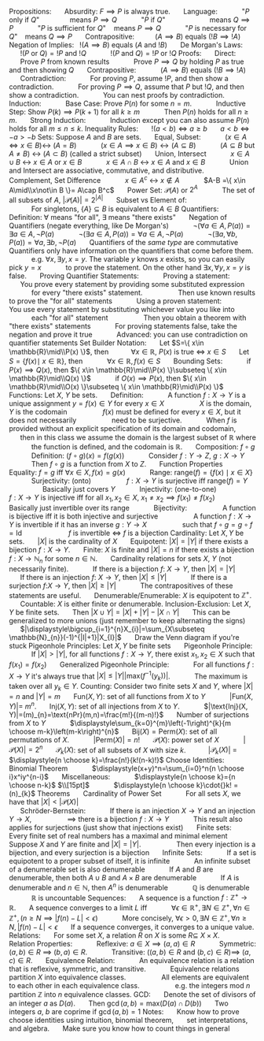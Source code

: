 Propositions:
$\hspace{15pt}$ Absurdity:  $F\implies P$ is always true.
$\hspace{15pt}$ Language:
$\hspace{15pt}$ $\hspace{15pt}$ "$P$ only if $Q$"$\hspace{46pt}$ means $P\implies Q$
$\hspace{15pt}$ $\hspace{15pt}$ "$P$ if $Q$"$\hspace{68pt}$ means $Q\implies P$
$\hspace{15pt}$ $\hspace{15pt}$ "$P$ is sufficient for $Q$" $\hspace{10pt}$means $P\implies Q$
$\hspace{15pt}$ $\hspace{15pt}$ "$P$ is necessary for $Q$"$\hspace{11pt}$means $Q\implies P$
$\hspace{15pt}$ Contrapositive:$\hspace{30pt}$ $(A\implies B)$ equals $(!B\implies!A)$
$\hspace{15pt}$ Negation of Implies: $\hspace{3pt}$ $\text{!}(A\implies B)$ equals $(A \text{ and }!B)$
$\hspace{15pt}$ De Morgan's Laws:
$\hspace{15pt}$ $\hspace{15pt}$ $!(P \text{ or } Q) ={} !P\text{ and }!Q$
$\hspace{15pt}$ $\hspace{15pt}$ $!(P\text{ and }Q)={}!P\text{ or }!Q$
Proofs: 
$\hspace{15pt}$ Direct: 
$\hspace{15pt}$ $\hspace{15pt}$ Prove $P$ from known results
$\hspace{15pt}$ $\hspace{15pt}$ Prove $P\implies Q$ by holding $P$ as true and then showing $Q$
$\hspace{15pt}$ Contrapositive: 
$\hspace{15pt}$ $\hspace{15pt}$ $(A\implies B)$ equals $(!B\implies!A)$
$\hspace{15pt}$ Contradiction:
$\hspace{15pt}$ $\hspace{15pt}$ For proving $P$, assume $!P$, and then show a contradiction.
$\hspace{15pt}$ $\hspace{15pt}$ For proving $P\implies Q$, assume that $P$ but $!Q$, and then show a contradiction.
$\hspace{15pt}$ $\hspace{15pt}$ You can nest proofs by contradiction.
$\hspace{15pt}$ Induction:
$\hspace{15pt}$ $\hspace{15pt}$ Base Case: Prove $P(n)$ for some $n=m$.
$\hspace{15pt}$ $\hspace{15pt}$ Inductive Step: Show $P(k)\implies P(k+1)$ for all $k\geq m$
$\hspace{15pt}$ $\hspace{15pt}$ Then $P(n)$ holds for all $n\geq m$.
$\hspace{15pt}$ Strong Induction:
$\hspace{15pt}$ $\hspace{15pt}$  Induction except you can also assume $P(n)$ holds for all $m\leq n\leq k$.
Inequality Rules:
$\hspace{15pt}$  $!(a<b)\iff a\geq b$
$\hspace{15pt}$  $a<b\iff -a>-b$
Sets: Suppose $A$ and $B$ are sets.
$\hspace{15pt}$ Equal, Subset:
$\hspace{15pt}$ $\hspace{15pt}$ $(x\in A \iff x\in B) \leftrightarrow$ $(A=B)$
$\hspace{15pt}$ $\hspace{15pt}$ $(x\in A\implies x\in B) \leftrightarrow (A\subseteq B)$
$\hspace{15pt}$ $\hspace{15pt}$ ($A\subseteq B$ but $A\not=B$) $\leftrightarrow$ $(A\subset B)$   (called a strict subset)
$\hspace{15pt}$ Union, Intersect
$\hspace{15pt}$ $\hspace{15pt}$ $x\in A \cup B$ $\leftrightarrow$ $x\in A \text{ or } x\in B$
$\hspace{15pt}$ $\hspace{15pt}$ $x\in A\cap B$ $\leftrightarrow$ $x\in A \text{ and } x\in B$
$\hspace{15pt}$ $\hspace{15pt}$ Union and Intersect are associative, commutative, and distributive.
$\hspace{15pt}$ Complement, Set Difference
$\hspace{15pt}$ $\hspace{15pt}$ $x\in A^c$ $\leftrightarrow$ $x\not\in A$
$\hspace{15pt}$ $\hspace{15pt}$ $A-B =\{ x\in A\mid\\x\not\in B \}= A\cap B^c$
$\hspace{15pt}$ Power Set: $\mathcal{P}(A)$ or ${2}^A$
$\hspace{15pt}$ $\hspace{15pt}$ The set of all subsets of $A$, $|\mathcal{P}(A)|=2^{|A|}$
$\hspace{15pt}$ Subset vs Element of:  
$\hspace{15pt}$ $\hspace{15pt}$ For singletons, $\{ A \}\subseteq B$ is equivalent to $A\in B$
Quantifiers:
$\hspace{15pt}$ Definition: $\forall$ means "for all", $\exists$ means "there exists" 
$\hspace{15pt}$ Negation of Quantifiers (negate everything, like De Morgan's)
$\hspace{15pt}$ $\hspace{15pt}$ $\neg(\forall a\in A,P(a))=\exists a\in A, \neg P(a)$
$\hspace{15pt}$ $\hspace{15pt}$ $\neg(\exists a\in A,P(a))=\forall a\in A, \neg P(a)$
$\hspace{15pt}$ $\hspace{15pt}$ $\neg(\exists a,\forall b,P(a))=\forall a,\exists b,\neg P(a)$ 
$\hspace{15pt}$ Quantifiers of the *same type* are commutative
$\hspace{15pt}$ Quantifiers only have information on the quantifiers that come before them.
$\hspace{15pt}$ $\hspace{15pt}$  e.g. $\forall x,\exists y,x=y$. The variable $y$ knows $x$ exists, so you can easily pick $y=x$ 
$\hspace{15pt}$ $\hspace{15pt}$ to prove the statement. On the other hand $\exists x,\forall y,x=y$ is false.
$\hspace{15pt}$ Proving Quantifier Statements:
$\hspace{15pt}$ $\hspace{15pt}$  Proving a statement:
$\hspace{15pt}$ $\hspace{15pt}$ $\hspace{15pt}$ You prove every statement by providing some substituted expression
$\hspace{15pt}$ $\hspace{15pt}$ $\hspace{15pt}$ for every "there exists" statement.
$\hspace{15pt}$ $\hspace{15pt}$ $\hspace{15pt}$ Then use known results to prove the "for all" statements
$\hspace{15pt}$ $\hspace{15pt}$ Using a proven statement:
$\hspace{15pt}$ $\hspace{15pt}$ $\hspace{15pt}$ You use every statement by substituting whichever value you like into 
$\hspace{15pt}$ $\hspace{15pt}$ $\hspace{15pt}$ each "for all" statement
$\hspace{15pt}$ $\hspace{15pt}$ $\hspace{15pt}$ Then you obtain a theorem with "there exists" statements
$\hspace{15pt}$ $\hspace{15pt}$ For proving statements false, take the negation and prove it true
$\hspace{15pt}$ $\hspace{15pt}$ Advanced: you can use contradiction on quantifier statements
Set Builder Notation:
$\hspace{15pt}$ Let $S=\{ x\in \mathbb{R}\mid\\P(x) \}$, then
$\hspace{15pt}$ $\hspace{15pt}$$\forall x\in \mathbb{R}$, $P(x)$ is true $\iff$ $x\in S$
$\hspace{15pt}$ Let $S=\{ f(x)\mid\ x \in \mathbb{R} \}$, then
$\hspace{15pt}$ $\hspace{15pt}$ $\forall x\in \mathbb{R}, f(x)\in S$
$\hspace{15pt}$ Bounding Sets:
$\hspace{15pt}$ $\hspace{15pt}$ if $P(x)\implies Q(x)$, then $\{ x\in \mathbb{R}\mid\\P(x) \}\subseteq \{ x\in \mathbb{R}\mid\\Q(x) \}$
$\hspace{15pt}$ $\hspace{15pt}$ if $O(x)\implies P(x)$, then $\{ x\in \mathbb{R}\mid\\O(x) \}\subseteq \{ x\in \mathbb{R}\mid\\P(x) \}$
Functions: Let $X$, $Y$ be sets.
$\hspace{15pt}$ Definition:
$\hspace{15pt}$ $\hspace{15pt}$ A function $f:X\to Y$ is a unique assignment $y=f(x)\in Y$ for every $x\in X$
$\hspace{15pt}$ $\hspace{15pt}$ $\hspace{15pt}$  $X$ is the domain, $Y$ is the codomain
$\hspace{15pt}$ $\hspace{15pt}$ $\hspace{15pt}$ $f(x)$ must be defined for every $x\in X$, but it does not necessarily
$\hspace{15pt}$ $\hspace{15pt}$ $\hspace{15pt}$ need to be surjective.
$\hspace{15pt}$ $\hspace{15pt}$ When $f$ is provided without an explicit specification of its domain and codomain, 
$\hspace{15pt}$ $\hspace{15pt}$ then in this class we assume the domain is the largest subset of $\mathbb{R}$ where 
$\hspace{15pt}$ $\hspace{15pt}$ the function is defined, and the codomain is $\mathbb{R}$.
$\hspace{15pt}$ Composition: $f\circ g$ 
$\hspace{15pt}$ $\hspace{15pt}$ Definition: $(f\circ g)(x)=f(g(x))$
$\hspace{15pt}$ $\hspace{15pt}$ Consider $f:Y\to Z$, $g:X\to Y$ 
$\hspace{15pt}$ $\hspace{15pt}$ $\hspace{15pt}$ Then $f\circ g$ is a function from $X$ to $Z$.
$\hspace{15pt}$ Function Properties
$\hspace{15pt}$ $\hspace{15pt}$ Equality: $f=g$ iff $\forall x\in X, f(x)=g(x)$
$\hspace{15pt}$ $\hspace{15pt}$ Range: $\text{range}(f)=\{ f(x)\mid x\in X \}$
$\hspace{15pt}$ $\hspace{15pt}$ Surjectivity: (onto)
$\hspace{15pt}$ $\hspace{15pt}$ $\hspace{15pt}$ $f:X\to Y$ is surjective iff $\text{range}(f)=Y$
$\hspace{15pt}$ $\hspace{15pt}$ $\hspace{15pt}$ Basically just covers $Y$
$\hspace{15pt}$ $\hspace{15pt}$ Injectivity: (one-to-one)
$\hspace{15pt}$ $\hspace{15pt}$ $\hspace{15pt}$ $f:X\to Y$ is injective iff for all $x_{1},x_{2}\in X$, $x_{1}\not=x_{2} \implies f(x_{1})\neq f(x_{2})$
$\hspace{15pt}$ $\hspace{15pt}$ $\hspace{15pt}$ Basically just invertible over its range
$\hspace{15pt}$ $\hspace{15pt}$ Bijectivity:
$\hspace{15pt}$ $\hspace{15pt}$ $\hspace{15pt}$ A function is bijective iff it is both injective and surjective
$\hspace{15pt}$ $\hspace{15pt}$ $\hspace{15pt}$ A function $f:X\to Y$ is invertible if it has an inverse $g:Y\to X$ 
$\hspace{15pt}$ $\hspace{15pt}$ $\hspace{15pt}$ such that $f\circ g= g\circ f=\text{Id}$
$\hspace{15pt}$ $\hspace{15pt}$ $\hspace{15pt}$ $\hspace{15pt}$ $f$ is invertible $\iff$ $f$ is a bijection
Cardinality: Let $X, Y$ be sets.
$\hspace{15pt}$ $|X|$ is the cardinality of $X$
$\hspace{15pt}$ Equipotent: $|X|=|Y|$ if there exists a bijection $f:X\to Y$. 
$\hspace{15pt}$ Finite: $X$ is finite and $|X|=n$ if there exists a bijection $f:X\to \mathbb{N}_{n}$ for some $n\in \mathbb{N}$.
$\hspace{15pt}$ Cardinality relations for sets $X$, $Y$ (not necessarily finite).
$\hspace{15pt}$ $\hspace{15pt}$ If there is a bijection $f:$ $X\to Y$, then $|X|=|Y|$
$\hspace{15pt}$ $\hspace{15pt}$ If there is an injection $f:$ $X\to Y$, then $|X|\leq |Y|$
$\hspace{15pt}$ $\hspace{15pt}$ If there is a surjection $f:$$X\to Y$, then $|X|\geq|Y|$
$\hspace{15pt}$ $\hspace{15pt}$ The contrapositives of these statements are useful.
$\hspace{15pt}$ Denumerable/Enumerable: $X$ is equipotent to $\mathbb{Z}^{+}$.
$\hspace{15pt}$ Countable: $X$ is either finite or denumerable.
Inclusion-Exclusion: Let $X, Y$ be finite sets.
$\hspace{15pt}$ Then $|X\cup Y|=|X|+|Y|-|X\cap Y|$
$\hspace{15pt}$  This can be generalized to more unions (just remember to keep alternating the signs)
$\hspace{15pt}$ $\hspace{15pt}$ $|\displaystyle\bigcup_{i=1}^{n}X_{i}|=\sum_{X\subseteq \mathbb{N}_{n}}(-1)^{|I|+1}|X_{I}|$
$\hspace{15pt}$ Draw the Venn diagram if you're stuck
Pigeonhole Principles: Let $X, Y$ be finite sets
$\hspace{15pt}$ Pigeonhole Principle: 
$\hspace{15pt}$ $\hspace{15pt}$ If $|X|>|Y|$, for all functions $f:X\to Y$, there exist $x_{1},x_{2}\in X$ such that $f(x_{1})=f(x_{2})$ 
$\hspace{15pt}$ Generalized Pigeonhole Principle:
$\hspace{15pt}$ $\hspace{15pt}$ For all functions $f:X\to Y$ it's always true that $|X|\leq|Y||\text{max}(f^{-1}(y_{k}))|$.
$\hspace{15pt}$ $\hspace{15pt}$ The maximum is taken over all $y_{k}\in Y$.
Counting: Consider two finite sets $X$ and $Y$, where $|X|=n$ and $|Y|=m$
$\hspace{15pt}$ $\text{Fun}(X, Y)$: set of all functions from $X$ to $Y$
$\hspace{15pt}$ $\hspace{15pt}$ $|\text{Fun}(X, Y)|=$ $m^n$.
$\hspace{15pt}$ $\text{Inj}(X, Y)$: set of all injections from $X$ to $Y$. 
$\hspace{15pt}$ $\hspace{15pt}$ $|\text{Inj}(X, Y)|=(m)_{n}=\text{nPr}(m,n)=\frac{m!}{(m-n)!}$
$\hspace{15pt}$ Number of surjections from $X$ to $Y$
$\hspace{15pt}$ $\hspace{15pt}$ $\displaystyle\sum_{k=0}^{m}\left(-1\right)^{k}{m \choose m-k}\left(m-k\right)^{n}$ 
$\hspace{15pt}$  $\text{Bij}(X)=\text{Perm}(X)$: set of all permutations of $X$. 
$\hspace{15pt}$ $\hspace{15pt}$ $|\text{Perm}(X)|= n!$
$\hspace{15pt}$  $\mathcal{P}(X)$: power set of $X$
$\hspace{15pt}$ $\hspace{15pt}$ $|\mathcal{P}(X)|=2^{n}$
$\hspace{15pt}$  $\mathcal{P}_{k}(X)$: set of all subsets of $X$ with size $k$. 
$\hspace{15pt}$ $\hspace{15pt}$|$\mathcal{P}_{k}(X)$| = $\displaystyle{n \choose k}=\frac{n!}{k!(n-k)!}$
Choose Identities:
$\hspace{15pt}$ Binomial Theorem
$\hspace{15pt}$ $\hspace{15pt}$ $\displaystyle(x+y)^n=\sum_{i=0}^n{n \choose i}x^iy^{n-i}$
$\hspace{15pt}$ Miscellaneous:
$\hspace{15pt}$ $\hspace{15pt}$   $\displaystyle{n \choose k}={n \choose n-k}$ $\\[15pt]$
$\hspace{15pt}$ $\hspace{15pt}$   $\displaystyle{n \choose k}\cdot{}k! =(n)_{k}$
Theorems
$\hspace{15pt}$ Cardinality of Power Set 
$\hspace{15pt}$ $\hspace{15pt}$ For all sets $X$, we have that $|X|<|\mathcal{P}(X)|$  
$\hspace{15pt}$ Schröder-Bernstein:
$\hspace{15pt}$ $\hspace{15pt}$ If there is an injection $X\to Y$ and an injection $Y\to X$, 
$\hspace{15pt}$ $\hspace{15pt}$ $\hspace{15pt}$ $\implies$ there is a bijection $f:X\to Y$
$\hspace{15pt}$ $\hspace{15pt}$ This result also applies for surjections (just show that injections exist)
$\hspace{15pt}$ Finite sets:
$\hspace{15pt}$ $\hspace{15pt}$ Every finite set of real numbers has a maximal and minimal element
$\hspace{15pt}$ $\hspace{15pt}$ Suppose $X$ and $Y$ are finite and $|X|=|Y|$.
$\hspace{15pt}$ $\hspace{15pt}$ $\hspace{15pt}$ Then every injection is a bijection, and every surjection is a bijection
$\hspace{15pt}$ Infinite Sets: 
$\hspace{15pt}$ $\hspace{15pt}$ If a set is equipotent to a proper subset of itself, it is infinite
$\hspace{15pt}$ $\hspace{15pt}$ An infinite subset of a denumerable set is also denumerable
$\hspace{15pt}$ $\hspace{15pt}$ If $A$ and $B$ are denumerable, then both $A \cup B$ and $A\times B$ are denumerable
$\hspace{15pt}$ $\hspace{15pt}$ If $A$ is denumerable and $n\in \mathbb{N}$, then $A^n$ is denumerable
$\hspace{15pt}$ $\hspace{15pt}$ $\mathbb{Q}$ is denumerable
$\hspace{15pt}$ $\hspace{15pt}$ $\mathbb{R}$ is uncountable
Sequences: 
$\hspace{15pt}$ A sequence is a function $f:\mathbb{Z}^{+}\to \mathbb{R}$.
$\hspace{15pt}$ A sequence converges to a limit $L$ iff 
$\hspace{15pt}$ $\hspace{15pt}$ $\forall\epsilon \in \mathbb{R^+}, \exists N\in \mathbb{Z}^+,\forall n\in \mathbb{Z}^+,(n\geq N\implies |f(n)-L|<\epsilon)$ 
$\hspace{15pt}$ $\hspace{15pt}$ More concisely, $\forall \epsilon>0,\exists N\in \mathbb{Z}^+,\forall n\geq N,|f(n)-L|<\epsilon$
$\hspace{15pt}$ If a sequence converges, it converges to a unique value.
Relations:
$\hspace{15pt}$ For some set $X$, a relation $R$ on $X$ is some $R\subseteq$ $X\times X$.
$\hspace{15pt}$ Relation Properties:
$\hspace{15pt}$ $\hspace{15pt}$ Reflexive:  $a\in X \implies(a,a)\in R$
$\hspace{15pt}$ $\hspace{15pt}$ Symmetric: $(a, b)\in R$ $\implies$ $(b, a)\in R$.
$\hspace{15pt}$ $\hspace{15pt}$ Transitive: $((a,b)\in R\text{ and }(b, c) \in R)\implies$ $(a, c)\in R$.
$\hspace{15pt}$ Equivalence Relation:
$\hspace{15pt}$ $\hspace{15pt}$ An equivalence relation is a relation that is reflexive, symmetric, and transitive.
$\hspace{15pt}$ $\hspace{15pt}$ Equivalence relations partition $X$ into equivalence classes.
$\hspace{15pt}$ $\hspace{15pt}$ $\hspace{15pt}$ All elements are equivalent to each other in each equivalence class.
$\hspace{15pt}$ $\hspace{15pt}$ $\hspace{15pt}$ e.g. the integers $\text{mod } n$ partition $\mathbb{Z}$ into $n$ equivalence classes.
GCD:
$\hspace{15pt}$ Denote the set of divisors of an integer $a$ as $D(a)$. 
$\hspace{15pt}$ Then $\gcd(a, b)=\text{max}(D(a) \cap D(b))$
$\hspace{15pt}$ Two integers $a$, $b$ are coprime if $\gcd(a, b)=1$
Notes:
$\hspace{15pt}$ Know how to prove choose identities using intuition, binomial theorem, 
$\hspace{15pt}$ set interpretations, and algebra.
$\hspace{15pt}$ Make sure you know how to count things in general